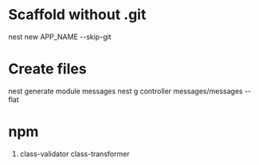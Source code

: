 # Scaffold without .git

nest new APP_NAME --skip-git

# Create files

nest generate module messages
nest g controller messages/messages --flat

# npm

1. class-validator class-transformer

